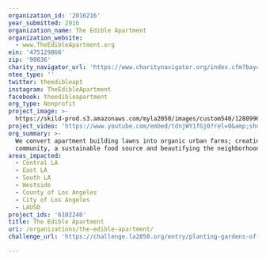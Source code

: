 ```yaml
---
organization_id: '2016216'
year_submitted: 2016
organization_name: The Edible Apartment
organization_website:
  - www.TheEdibleApartment.org
ein: '475129866'
zip: '90036'
charity_navigator_url: 'https://www.charitynavigator.org/index.cfm?bay=search.profile&ein=475129866'
ntee_type: ''
twitter: theedibleapt
instagram: TheEdibleApartment
facebook: theedibleapartment
org_type: Nonprofit
project_image: >-
  https://skild-prod.s3.amazonaws.com/myla2050/images/custom540/1280996065741-team88.jpg
project_video: 'https://www.youtube.com/embed/tdnjWY1fGj0?rel=0&amp;showinfo=0'
org_summary: >-
  We convert apartment building lawns into organic urban farms; creating
  community, a sustainable food source and beautifying the neighborhood.
areas_impacted:
  - Central LA
  - East LA
  - South LA
  - Westside
  - County of Los Angeles
  - City of Los Angeles
  - LAUSD
project_ids: '6102240'
title: The Edible Apartment
uri: /organizations/the-edible-apartment/
challenge_url: 'https://challenge.la2050.org/entry/planting-gardens-of-urban-delight!'

---
```

